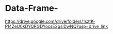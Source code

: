 # Data-Frame-
https://drive.google.com/drive/folders/1sztK-PI4ZeU0kDYQRGDYocsE2gsiDwNQ?usp=drive_link
